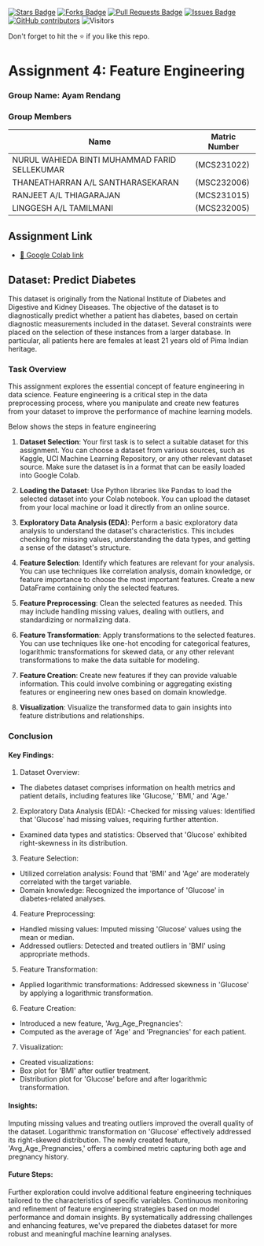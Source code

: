 <a href="https://github.com/drshahizan/Python-big-data/stargazers"><img src="https://img.shields.io/github/stars/drshahizan/Python-big-data" alt="Stars Badge"/></a>
<a href="https://github.com/drshahizan/Python-big-data/network/members"><img src="https://img.shields.io/github/forks/drshahizan/Python-big-data" alt="Forks Badge"/></a>
<a href="https://github.com/drshahizan/Python-big-data/pulls"><img src="https://img.shields.io/github/issues-pr/drshahizan/Python-big-data" alt="Pull Requests Badge"/></a>
<a href="https://github.com/drshahizan/Python-big-data/issues"><img src="https://img.shields.io/github/issues/drshahizan/Python-big-data" alt="Issues Badge"/></a>
<a href="https://github.com/drshahizan/Python-big-data/graphs/contributors"><img alt="GitHub contributors" src="https://img.shields.io/github/contributors/drshahizan/Python-big-data?color=2b9348"></a>
![Visitors](https://api.visitorbadge.io/api/visitors?path=https%3A%2F%2Fgithub.com%2Fdrshahizan%2FPython-big-data&labelColor=%23d9e3f0&countColor=%23697689&style=flat)

Don't forget to hit the :star: if you like this repo.

# Assignment 4: Feature Engineering

### Group Name: Ayam Rendang
### Group Members

| Name          | Matric Number  | 
| ------------- | -------------- | 
| NURUL WAHIEDA BINTI MUHAMMAD FARID SELLEKUMAR   | (MCS231022)     |
|THANEATHARRAN A/L SANTHARASEKARAN    | (MSC232006)       | 
| RANJEET A/L THIAGARAJAN   | (MCS231015)         | 
| LINGGESH A/L TAMILMANI   | (MCS232005)         | 

## Assignment Link
* [📖 Google Colab link ](https://github.com/drshahizan/Python_EDA/blob/main/assignment/ass4/bdm/Ayam%20Rendang/Assignment%204%20(Ayam%20Rendang)%20-%20Feature_Engineering.ipynb)

## Dataset: Predict Diabetes
This dataset is originally from the National Institute of Diabetes and Digestive and Kidney Diseases. The objective of the dataset is to diagnostically predict whether a patient has diabetes, based on certain diagnostic measurements included in the dataset. Several constraints were placed on the selection of these instances from a larger database. In particular, all patients here are females at least 21 years old of Pima Indian heritage.

### Task Overview
This assignment explores the essential concept of feature engineering in data science. Feature engineering is a critical step in the data preprocessing process, where you manipulate and create new features from your dataset to improve the performance of machine learning models.

Below shows the steps in feature engineering
1. **Dataset Selection**: Your first task is to select a suitable dataset for this assignment. You can choose a dataset from various sources, such as Kaggle, UCI Machine Learning Repository, or any other relevant dataset source. Make sure the dataset is in a format that can be easily loaded into Google Colab.

2. **Loading the Dataset**: Use Python libraries like Pandas to load the selected dataset into your Colab notebook. You can upload the dataset from your local machine or load it directly from an online source.

3. **Exploratory Data Analysis (EDA)**: Perform a basic exploratory data analysis to understand the dataset's characteristics. This includes checking for missing values, understanding the data types, and getting a sense of the dataset's structure.

4. **Feature Selection**: Identify which features are relevant for your analysis. You can use techniques like correlation analysis, domain knowledge, or feature importance to choose the most important features. Create a new DataFrame containing only the selected features.

5. **Feature Preprocessing**: Clean the selected features as needed. This may include handling missing values, dealing with outliers, and standardizing or normalizing data.

6. **Feature Transformation**: Apply transformations to the selected features. You can use techniques like one-hot encoding for categorical features, logarithmic transformations for skewed data, or any other relevant transformations to make the data suitable for modeling.

7. **Feature Creation**: Create new features if they can provide valuable information. This could involve combining or aggregating existing features or engineering new ones based on domain knowledge.

8. **Visualization**: Visualize the transformed data to gain insights into feature distributions and relationships.

### Conclusion

#### Key Findings:

1. Dataset Overview:
  - The diabetes dataset comprises information on health metrics and patient details, including features like 'Glucose,' 'BMI,' and 'Age.'
2. Exploratory Data Analysis (EDA):
  -Checked for missing values: Identified that 'Glucose' had missing values, requiring further attention.
  - Examined data types and statistics: Observed that 'Glucose' exhibited right-skewness in its distribution.
3. Feature Selection:
  - Utilized correlation analysis: Found that 'BMI' and 'Age' are moderately correlated with the target variable.
  - Domain knowledge: Recognized the importance of 'Glucose' in diabetes-related analyses.
4. Feature Preprocessing:
  - Handled missing values: Imputed missing 'Glucose' values using the mean or median.
  - Addressed outliers: Detected and treated outliers in 'BMI' using appropriate methods.
5. Feature Transformation:
  - Applied logarithmic transformations: Addressed skewness in 'Glucose' by applying a logarithmic transformation.
6. Feature Creation:
  - Introduced a new feature, 'Avg_Age_Pregnancies':
  - Computed as the average of 'Age' and 'Pregnancies' for each patient.
7. Visualization:
  - Created visualizations:
  - Box plot for 'BMI' after outlier treatment.
  - Distribution plot for 'Glucose' before and after logarithmic transformation.
#### Insights:
Imputing missing values and treating outliers improved the overall quality of the dataset.
Logarithmic transformation on 'Glucose' effectively addressed its right-skewed distribution.
The newly created feature, 'Avg_Age_Pregnancies,' offers a combined metric capturing both age and pregnancy history.

#### Future Steps:
Further exploration could involve additional feature engineering techniques tailored to the characteristics of specific variables.
Continuous monitoring and refinement of feature engineering strategies based on model performance and domain insights.
By systematically addressing challenges and enhancing features, we've prepared the diabetes dataset for more robust and meaningful machine learning analyses.
